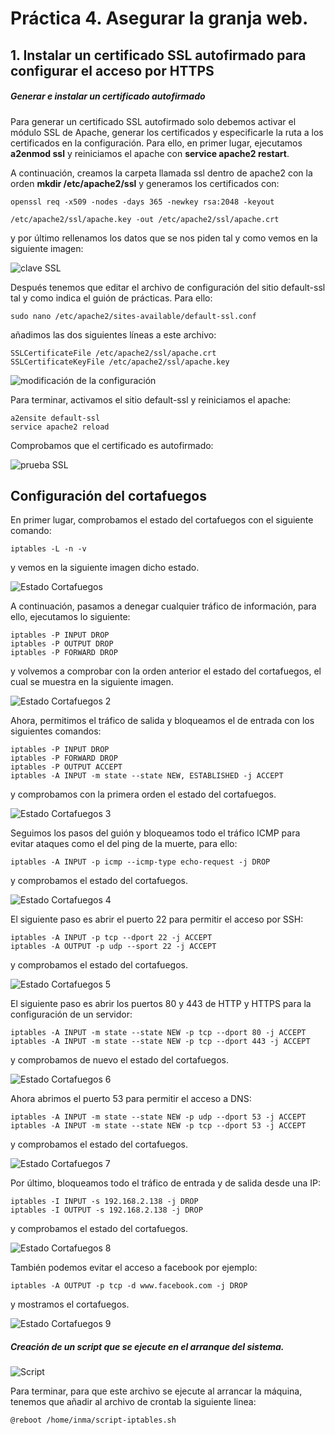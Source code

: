 # Práctica 4. Asegurar la granja web. #

## 1. Instalar un certificado SSL autofirmado para configurar el acceso por HTTPS ##

##### Generar e instalar un certificado autofirmado #####

Para generar un certificado SSL autofirmado solo debemos activar el módulo SSL de Apache, generar los certificados y especificarle la ruta a los certificados en la configuración. 
Para ello, en primer lugar, ejecutamos **a2enmod ssl** y reiniciamos el apache con **service apache2 restart**.

A continuación, creamos la carpeta llamada ssl dentro de apache2 con la orden **mkdir /etc/apache2/ssl** y generamos los certificados con:
	
	openssl req -x509 -nodes -days 365 -newkey rsa:2048 -keyout 
	
	/etc/apache2/ssl/apache.key -out /etc/apache2/ssl/apache.crt

y por último rellenamos los datos que se nos piden tal y como vemos en la siguiente imagen:

![clave SSL](https://github.com/inmacoboa/SWAP1617/blob/master/Practica3/imagenes/claveSSL.png)

Después tenemos que editar el archivo de configuración del sitio default-ssl tal y como indica el guión de prácticas. Para ello:

	sudo nano /etc/apache2/sites-available/default-ssl.conf

añadimos las dos siguientes líneas a este archivo:

	SSLCertificateFile /etc/apache2/ssl/apache.crt
	SSLCertificateKeyFile /etc/apache2/ssl/apache.key

![modificación de la configuración](https://github.com/inmacoboa/SWAP1617/blob/master/Practica3/imagenes/modConf.png)

Para terminar, activamos el sitio default-ssl y reiniciamos el apache:

	a2ensite default-ssl
	service apache2 reload

Comprobamos que el certificado es autofirmado:

![prueba SSL](https://github.com/inmacoboa/SWAP1617/blob/master/Practica3/imagenes/pruebaSSL.png)

## Configuración del cortafuegos ##

En primer lugar, comprobamos el estado del cortafuegos con el siguiente comando:

	iptables -L -n -v

y vemos en la siguiente imagen dicho estado.

![Estado Cortafuegos](https://github.com/inmacoboa/SWAP1617/blob/master/Practica3/imagenes/estadoCortaguegos.png)

A continuación, pasamos a denegar cualquier tráfico de información, para ello, ejecutamos lo siguiente:

	iptables -P INPUT DROP
	iptables -P OUTPUT DROP
	iptables -P FORWARD DROP

y volvemos a comprobar con la orden anterior el estado del cortafuegos, el cual se muestra en la siguiente imagen.

![Estado Cortafuegos 2](https://github.com/inmacoboa/SWAP1617/blob/master/Practica3/imagenes/estadoCortaguegos2.png)

Ahora, permitimos el tráfico de salida y bloqueamos el de entrada con los siguientes comandos:

	iptables -P INPUT DROP
	iptables -P FORWARD DROP
	iptables -P OUTPUT ACCEPT
	iptables -A INPUT -m state --state NEW, ESTABLISHED -j ACCEPT 

y comprobamos con la primera orden el estado del cortafuegos.

![Estado Cortafuegos 3](https://github.com/inmacoboa/SWAP1617/blob/master/Practica3/imagenes/estadoCortaguegos3.png)

Seguimos los pasos del guión y bloqueamos todo el tráfico ICMP para evitar ataques como el del ping de la muerte, para ello:

	iptables -A INPUT -p icmp --icmp-type echo-request -j DROP

y comprobamos el estado del cortafuegos.

![Estado Cortafuegos 4](https://github.com/inmacoboa/SWAP1617/blob/master/Practica3/imagenes/estadoCortaguegos4.png)

El siguiente paso es abrir el puerto 22 para permitir el acceso por SSH:

	iptables -A INPUT -p tcp --dport 22 -j ACCEPT
	iptables -A OUTPUT -p udp --sport 22 -j ACCEPT

y comprobamos el estado del cortafuegos.

![Estado Cortafuegos 5](https://github.com/inmacoboa/SWAP1617/blob/master/Practica3/imagenes/estadoCortaguegos5.png)

El siguiente paso es abrir los puertos 80 y 443 de HTTP y HTTPS para la configuración de un servidor:

	iptables -A INPUT -m state --state NEW -p tcp --dport 80 -j ACCEPT
	iptables -A INPUT -m state --state NEW -p tcp --dport 443 -j ACCEPT

y comprobamos de nuevo el estado del cortafuegos.

![Estado Cortafuegos 6](https://github.com/inmacoboa/SWAP1617/blob/master/Practica3/imagenes/estadoCortaguegos6.png)

Ahora abrimos el puerto 53 para permitir el acceso a DNS:

	iptables -A INPUT -m state --state NEW -p udp --dport 53 -j ACCEPT
	iptables -A INPUT -m state --state NEW -p tcp --dport 53 -j ACCEPT 

y comprobamos el estado del cortafuegos.

![Estado Cortafuegos 7](https://github.com/inmacoboa/SWAP1617/blob/master/Practica3/imagenes/estadoCortaguegos7.png)

Por último, bloqueamos todo el tráfico de entrada y de salida desde una IP:

	iptables -I INPUT -s 192.168.2.138 -j DROP
	iptables -I OUTPUT -s 192.168.2.138 -j DROP

y comprobamos el estado del cortafuegos.

![Estado Cortafuegos 8](https://github.com/inmacoboa/SWAP1617/blob/master/Practica3/imagenes/estadoCortaguegos8.png)

También podemos evitar el acceso a facebook por ejemplo:

	iptables -A OUTPUT -p tcp -d www.facebook.com -j DROP

y mostramos el cortafuegos.

![Estado Cortafuegos 9](https://github.com/inmacoboa/SWAP1617/blob/master/Practica3/imagenes/estadoCortaguegos9.png)

##### Creación de un script que se ejecute en el arranque del sistema. #####

![Script](https://github.com/inmacoboa/SWAP1617/blob/master/Practica3/imagenes/script.png)

Para terminar, para que este archivo se ejecute al arrancar la máquina, tenemos que añadir al archivo de crontab la siguiente linea:

	@reboot /home/inma/script-iptables.sh 